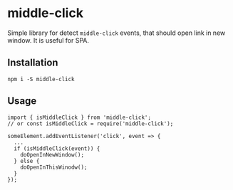 # middle-click

Simple library for detect `middle-click` events, that should open link in new window.
It is useful for SPA.

## Installation

`npm i -S middle-click`

## Usage

```
import { isMiddleClick } from 'middle-click';
// or const isMiddleClick = require('middle-click');

someElement.addEventListener('click', event => {
  ...
  if (isMiddleClick(event)) {
    doOpenInNewWindow();
  } else {
    doOpenInThisWinodw();
  }
});
```
